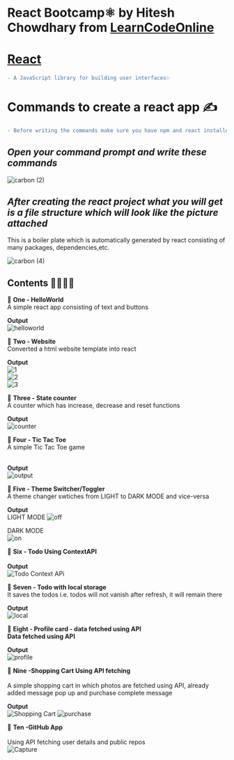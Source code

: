 # React Bootcamp⚛ by Hitesh Chowdhary from [LearnCodeOnline](https://courses.learncodeonline.in/)

# [React](https://reactjs.org/)
```diff
- A JavaScript library for building user interfaces✨
```
# Commands to create a react app ✍
```diff
- Before writing the commands make sure you have npm and react installed on your system
``` 
 ## _Open your command prompt and write these commands_<br>

![carbon (2)](https://user-images.githubusercontent.com/69143883/103172204-cea28e80-4877-11eb-8a9b-0f382462cfb1.png)

 ## _After creating the react project what you will get is a file structure which will look like the picture attached_
  This is a boiler plate which is automatically generated by react consisting of many packages, dependencies,etc.

![carbon (4)](https://user-images.githubusercontent.com/69143883/103172327-b121f480-4878-11eb-8c90-6cf87bce996e.png)

## Contents 📕📗📘📙

📌 <b>One - HelloWorld</b><br>
     A simple react app consisting of text and buttons<br>
     
   <b>Output</b><br>
     ![helloworld](https://user-images.githubusercontent.com/69143883/103451896-8f4cc580-4cef-11eb-8c19-c570c518d62f.PNG)
    
 📌 <b>Two - Website</b><br>
     Converted a html website template into react<br>
     
  <b>Output</b><br>
     ![1](https://user-images.githubusercontent.com/69143883/103451816-7bed2a80-4cee-11eb-8bfa-8f452bfe9836.PNG)<br>
     ![2](https://user-images.githubusercontent.com/69143883/103451817-7e4f8480-4cee-11eb-91ca-054cc9ed610e.PNG)<br>
     ![3](https://user-images.githubusercontent.com/69143883/103451818-80b1de80-4cee-11eb-8e84-66fdce3cff87.PNG)<br>
    
  📌 <b>Three - State counter</b><br>
     A counter which has increase, decrease and reset functions<br>
     
   <b>Output</b><br>
     ![counter](https://user-images.githubusercontent.com/69143883/103451843-fcac2680-4cee-11eb-85e5-9daed1f59e94.PNG)
     
  📌 <b>Four - Tic Tac Toe</b><br>
     A simple Tic Tac Toe game <br><br>
     
   <b>Output</b><br>
     ![output](https://user-images.githubusercontent.com/69143883/103451732-80651380-4ced-11eb-9312-f6f885de9896.PNG)<br>

  📌 <b>Five - Theme Switcher/Toggler</b><br>
     A theme changer swtiches from LIGHT to DARK MODE and vice-versa<br>     

   <b>Output</b><br>
     LIGHT MODE
     ![off](https://user-images.githubusercontent.com/69143883/103451869-56145580-4cef-11eb-8622-ce0e7507baf3.PNG)<br>
     
   DARK MODE<br>
     ![on](https://user-images.githubusercontent.com/69143883/103451871-5876af80-4cef-11eb-8220-51c0e1e17598.PNG)<br>
     
  📌 <b>Six - Todo Using ContextAPI</b><br>   
       <b>Output</b><br>
      ![Todo Context APi](https://user-images.githubusercontent.com/69143883/103463410-264a6980-4d52-11eb-938f-d25de63232fa.PNG)

  📌 <b>Seven - Todo with local storage</b><br> 
      It saves the todos i.e. todos will not vanish after refresh, it will remain there<br>
      
   <b>Output</b><br>
      ![local](https://user-images.githubusercontent.com/69143883/103805310-67f05280-5079-11eb-8d87-ac6e90ad99cd.PNG)<br>

 📌 <b>Eight - Profile card - data fetched using API</b><br> 
      <b>Data fetched using API</b><br>
      
   <b>Output</b><br>
      ![profile](https://user-images.githubusercontent.com/69143883/103804136-a422b380-5077-11eb-8345-9c44ebbc38a2.PNG)<br>

 📌 <b>Nine -Shopping Cart Using API fetching</b><br>  
      A simple shopping cart in which photos are fetched using API, already added message pop up and purchase complete message<br>
      
   <b>Output</b><br>
      ![Shopping Cart](https://user-images.githubusercontent.com/69143883/103529352-830d6780-4eab-11eb-8ee6-2c25df1a8240.PNG)
      ![purchase](https://user-images.githubusercontent.com/69143883/103529355-86a0ee80-4eab-11eb-81a7-188b302d5ac3.PNG)

📌 <b>Ten -GitHub App</b><br>  
    Using API fetching user details and public repos<br>
    ![Capture](https://user-images.githubusercontent.com/69143883/104049667-59d23b80-520b-11eb-9a12-1fa44fe51de6.PNG)

